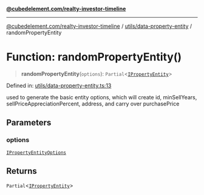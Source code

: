 [**@cubedelement.com/realty-investor-timeline**](../../../index.md)

---

[@cubedelement.com/realty-investor-timeline](../../../modules.md) / [utils/data-property-entity](../index.md) / randomPropertyEntity

# Function: randomPropertyEntity()

> **randomPropertyEntity**(`options`): `Partial`\<[`IPropertyEntity`](../../../properties/i-property-entity/interfaces/IPropertyEntity.md)\>

Defined in: [utils/data-property-entity.ts:13](https://github.com/kvernon/realty-investor-timeline/blob/cec7f590aef4aded8ee94008f5b37aa0db4daadd/src/utils/data-property-entity.ts#L13)

used to generate the basic entity options, which will create id, minSellYears, sellPriceAppreciationPercent, address, and carry over purchasePrice

## Parameters

### options

[`IPropertyEntityOptions`](../../../generators/i-property-entity-options/interfaces/IPropertyEntityOptions.md)

## Returns

`Partial`\<[`IPropertyEntity`](../../../properties/i-property-entity/interfaces/IPropertyEntity.md)\>
